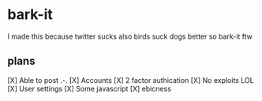 # bark-it
I made this because twitter sucks also birds suck dogs better so bark-it ftw

## plans
[X] Able to post .-.
[X] Accounts
[X] 2 factor authication 
[X] No exploits LOL
[X] User settings
[X] Some javascript
[X] ebicness
